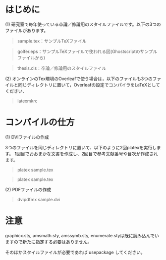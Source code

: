# はじめに

(1) 研究室で毎年使っている卒論／修論用のスタイルファイルです。以下の3つのファイルがあります。

> sample.tex：サンプルTeXファイル

> golfer.eps：サンプルTeXファイルで使われる図(Ghostscriptのサンプルファイルから)

> thesis.cls：卒論／修論用のスタイルファイル

(2) オンラインのTex環境のOverleafで使う場合は，以下のファイルも3つのファイルと同じディレクトリに置いて，Overleafの設定でコンパイラをLaTeXとしてください．

> latexmkrc

# コンパイルの仕方

(1) DVIファイルの作成

3つのファイルを同じディレクトリに置いて、以下のように2回platexを実行します。
1回目でおおまかな文書を作成し、2回目で参考文献番号や目次が作成されます。

> platex sample.tex

> platex sample.tex

(2) PDFファイルの作成

> dvipdfmx sample.dvi

# 注意

graphicx.sty, amsmath.sty, amssymb.sty, enumerate.styは既に読み込んでいますので新たに指定する必要はありません。

そのほかスタイルファイルが必要であれば usepackage してください。
